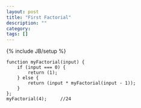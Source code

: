 ```yaml
---
layout: post
title: "First Factorial"
description: ""
category: 
tags: []
---
```

{% include JB/setup %}

	function myFactorial(input) {
		if (input === 0) {
			return (1);
		} else {
			return (input * myFactorial(input - 1));
		}
	};
	myFactorial(4);     //24